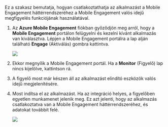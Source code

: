 Ez a szakasz bemutatja, hogyan csatlakoztathatja az alkalmazást a Mobile Engagement háttérrendszeréhez a Mobile Engagement valós idejű megfigyelés funkciójának használatával. 

1. Az **Azure Mobile Engagement** fiókban győződjön meg arról, hogy a **Mobile Engagement** portálon felügyelni és kezelni kívánt alkalmazás van kiválasztva. Lépjen a Mobile Engagement portálra a lap alján található **Engage** (Aktiválás) gombra kattintva. 
   
     ![](./media/mobile-engagement-connect-app-with-monitor/engage-button.png)
2. Ekkor megnyílik a Mobile Engagement portál. Ha a **Monitor** (Figyelő) lap nincs kijelölve, kattintson rá.
3. A figyelő most már készen áll az alkalmazást elindító eszközök valós idejű megjelenítésére.
4. Most indítsa el az alkalmazást. Ha az integráció helyes, a figyelőben egyetlen munkamenet jelenik meg. Ez azt jelenti, hogy az alkalmazás csatlakoztatva van a Mobile Engagement háttérrendszeréhez, és adatokat továbbít felé.  
   
     ![](./media/mobile-engagement-connect-app-with-monitor/monitor.png)

